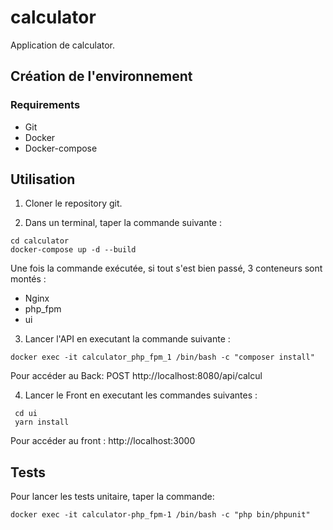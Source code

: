 # calculator

Application de calculator.

## Création de l'environnement
### Requirements
* Git
* Docker
* Docker-compose

## Utilisation

1. Cloner le repository git.

2. Dans un terminal, taper la commande suivante :

```shell
cd calculator
docker-compose up -d --build
```
Une fois la commande exécutée, si tout s'est bien passé, 3 conteneurs sont montés :
* Nginx
* php_fpm
* ui

3. Lancer l'API en executant la commande suivante :
```shell
docker exec -it calculator_php_fpm_1 /bin/bash -c "composer install"
```
Pour accéder au Back: POST http://localhost:8080/api/calcul


4. Lancer le Front en executant les commandes suivantes :
```shell
 cd ui
 yarn install
```
Pour accéder au front : http://localhost:3000

## Tests

Pour lancer les tests unitaire, taper la commande:

```shell
docker exec -it calculator-php_fpm-1 /bin/bash -c "php bin/phpunit"
```
